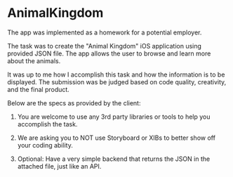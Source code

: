 # AnimalKingdom
The app was implemented as a homework for a potential employer.


The task was to create the "Animal Kingdom" iOS application using provided JSON file. The app allows the user to browse and learn more about the animals. 

It was up to me how I accomplish this task and how the information is to be displayed.
The submission was be judged based on code quality, creativity, and the final product. 

Below are the specs as provided by the client:

1. You are welcome to use any 3rd party libraries or tools to help you accomplish the task. 

2. We are asking you to NOT use Storyboard or XIBs to better show off your coding ability.

3. Optional: Have a very simple backend that returns the JSON in the attached file, just like an API. 